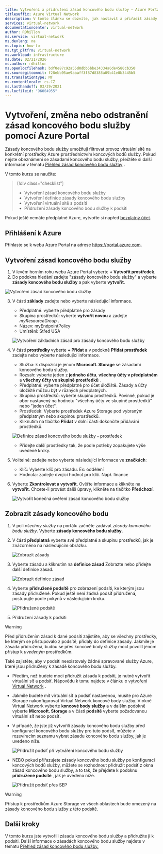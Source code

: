 ```yaml
---
title: Vytvoření a přidružení zásad koncového bodu služby – Azure Portal
titlesuffix: Azure Virtual Network
description: V tomto článku se dozvíte, jak nastavit a přiřadit zásady koncového bodu služby pomocí Azure Portal.
services: virtual-network
documentationcenter: virtual-network
author: RDhillon
ms.service: virtual-network
ms.devlang: na
ms.topic: how-to
ms.tgt_pltfrm: virtual-network
ms.workload: infrastructure
ms.date: 02/21/2020
ms.author: rdhillon
ms.openlocfilehash: bdf0e87c92a55d0dbb5bbe34334a6de4580cb350
ms.sourcegitcommit: f28ebb95ae9aaaff3f87d8388a09b41e0b3445b5
ms.translationtype: MT
ms.contentlocale: cs-CZ
ms.lasthandoff: 03/29/2021
ms.locfileid: "96004955"
---
```

# <a name="create-change-or-delete-service-endpoint-policy-using-the-azure-portal"></a>Vytvoření, změna nebo odstranění zásad koncového bodu služby pomocí Azure Portal

Zásady koncového bodu služby umožňují filtrovat provoz virtuální sítě na konkrétní prostředky Azure prostřednictvím koncových bodů služby. Pokud nejste obeznámeni se zásadami koncového bodu služby, přečtěte si další informace v tématu [Přehled zásad koncového bodu služby](virtual-network-service-endpoint-policies-overview.md) .

 V tomto kurzu se naučíte:

> [!div class="checklist"]
> * Vytvoření zásad koncového bodu služby
> * Vytvoření definice zásady koncového bodu služby
> * Vytvoření virtuální sítě s podsítí
> * Přidružení zásady koncového bodu služby k podsíti

Pokud ještě nemáte předplatné Azure, vytvořte si napřed [bezplatný účet](https://azure.microsoft.com/free/?WT.mc_id=A261C142F).

## <a name="sign-in-to-azure"></a>Přihlášení k Azure 

Přihlaste se k webu Azure Portal na adrese https://portal.azure.com.

## <a name="create-a-service-endpoint-policy"></a>Vytvoření zásad koncového bodu služby

1. V levém horním rohu webu Azure Portal vyberte **+ Vytvořit prostředek**.
2. Do podokna hledání zadejte "zásady koncového bodu služby" a vyberte **zásady koncového bodu služby** a pak vyberte **vytvořit**.

![Vytvoření zásad koncového bodu služby](./media/virtual-network-service-endpoint-policies-portal/create-sep-resource.png)

3. V části **základy** zadejte nebo vyberte následující informace. 

   - Předplatné: vyberte předplatné pro zásady
   - Skupina prostředků: vyberte **vytvořit novou** a zadejte *myResourceGroup* .
   - Název: myEndpointPolicy
   - Umístění: Střed USA
 
   ![Vytvoření základních zásad pro zásady koncového bodu služby](./media/virtual-network-service-endpoint-policies-portal/create-sep-basics.png)

4. V části **prostředky** vyberte **+ Přidat** a v podokně **Přidat prostředek** zadejte nebo vyberte následující informace.

   - Služba: k dispozici je jenom **Microsoft. Storage** se zásadami koncového bodu služby.
   - Rozsah: vyberte jeden z **jednoho účtu**, **všechny účty v předplatném** a **všechny účty ve skupině prostředků** .
   - Předplatné: vyberte předplatné pro účet úložiště. Zásady a účty úložiště můžou být v různých předplatných.
   - Skupina prostředků: vyberte skupinu prostředků. Povinné, pokud je obor nastavený na hodnotu "všechny účty ve skupině prostředků" nebo "jeden účet".  
   - Prostředek: Vyberte prostředek Azure Storage pod vybraným předplatným nebo skupinou prostředků.
   - Kliknutím na tlačítko **Přidat** v dolní části dokončíte přidávání prostředků.

   ![Definice zásad koncového bodu služby – prostředek](./media/virtual-network-service-endpoint-policies-portal/create-sep-add-resource.png)

   - Přidejte další prostředky tak, že podle potřeby zopakujete výše uvedené kroky.

5. Volitelné: zadejte nebo vyberte následující informace ve **značkách**:
   
   - Klíč: Vyberte klíč pro zásadu. Ex: oddělení     
   - Hodnota: zadejte dvojici hodnot pro klíč. Např. finance

6. Vyberte **Zkontrolovat a vytvořit**. Ověřte informace a klikněte na **vytvořit**. Chcete-li provést další úpravy, klikněte na tlačítko **Předchozí**. 

   ![Vytvořit konečná ověření zásad koncového bodu služby](./media/virtual-network-service-endpoint-policies-portal/create-sep-review-create.png)
  
## <a name="view-endpoint-policies"></a>Zobrazit zásady koncového bodu 

1. V poli *všechny služby* na portálu začněte zadávat *zásady koncového bodu služby*. Vyberte **zásady koncového bodu služby**.
2. V části **předplatná** vyberte své předplatné a skupinu prostředků, jak je znázorněno na následujícím obrázku.

   ![Zobrazit zásady](./media/virtual-network-service-endpoint-policies-portal/sep-view.png)
       
3. Vyberte zásadu a kliknutím na **definice zásad** Zobrazte nebo přidejte další definice zásad.

   ![Zobrazit definice zásad](./media/virtual-network-service-endpoint-policies-portal/sep-policy-definition.png)

4. Vyberte **přidružené podsítě** pro zobrazení podsítí, ke kterým jsou zásady přidružené. Pokud ještě není žádná podsíť přidružená, postupujte podle pokynů v následujícím kroku.

   ![Přidružené podsítě](./media/virtual-network-service-endpoint-policies-portal/sep-associated-subnets.png)
 
5. Přidružení zásady k podsíti

>[!WARNING] 
> Před přidružením zásad k dané podsíti zajistěte, aby se všechny prostředky, ke kterým se přistupovalo z podsítě, přidaly do definice zásady. Jakmile je zásada přidružená, budou se přes koncové body služby moct povolit jenom přístup k *uvedeným* prostředkům. 
>
> Také zajistěte, aby v podsíti neexistovaly žádné spravované služby Azure, které jsou přidruženy k zásadě koncového bodu služby.

- Předtím, než budete moci přidružit zásadu k podsíti, je nutné vytvořit virtuální síť a podsíť. Nápovědu k tomu najdete v článku o [vytvoření Virtual Network](./quick-create-portal.md) .

- Jakmile budete mít virtuální síť a podsíť nastavenou, musíte pro Azure Storage nakonfigurovat Virtual Network koncové body služby. V okně Virtual Network vyberte **koncové body služby** a v dalším podokně vyberte **Microsoft. Storage** a v části **podsítě** vyberte požadovanou virtuální síť nebo podsíť.

- V případě, že jste již vytvořili zásady koncového bodu služby před konfigurací koncového bodu služby pro tuto podsíť, můžete v rozevíracím seznamu vybrat zásadu koncového bodu služby, jak je uvedeno níže.

    ![Přidružit podsíť při vytváření koncového bodu služby](./media/virtual-network-service-endpoint-policies-portal/vnet-config-service-endpoint-add-sep.png)

- NEBO pokud přiřazujete zásady koncového bodu služby po konfiguraci koncových bodů služby, můžete se rozhodnout přidružit podsíť z okna zásad koncového bodu služby, a to tak, že přejdete k podoknu **přidružené podsítě** , jak je uvedeno níže.

    ![Přidružit podsíť přes SEP](./media/virtual-network-service-endpoint-policies-portal/sep-edit-subnet-association.png)

>[!WARNING] 
>Přístup k prostředkům Azure Storage ve všech oblastech bude omezený na zásady koncového bodu služby z této podsítě.

## <a name="next-steps"></a>Další kroky
V tomto kurzu jste vytvořili zásadu koncového bodu služby a přidružíte ji k podsíti. Další informace o zásadách koncového bodu služby najdete v tématu [Přehled zásad koncového bodu služby.](virtual-network-service-endpoint-policies-overview.md)

